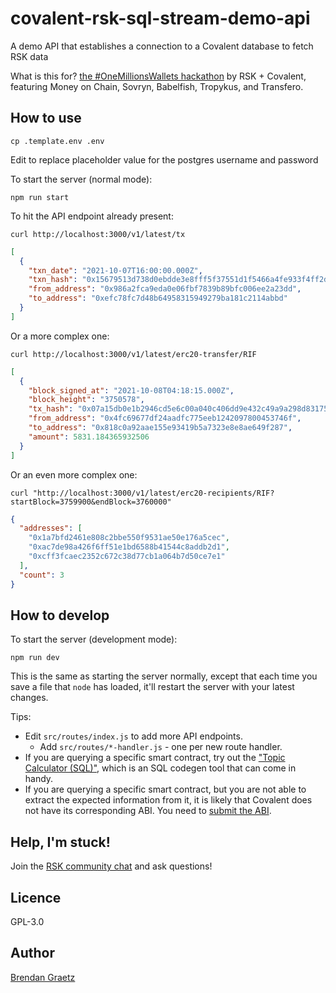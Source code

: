 # covalent-rsk-sql-stream-demo-api

A demo API that establishes a connection to a Covalent database to fetch RSK data

What is this for?
[the #OneMillionsWallets hackathon](https://www.onemillionwallets.com/rsk)
by RSK + Covalent, featuring Money on Chain, Sovryn, Babelfish, Tropykus, and Transfero.

## How to use

```shell
cp .template.env .env
```

Edit to replace placeholder value for the postgres username and password

To start the server (normal mode):

```shell
npm run start
```

To hit the API endpoint already present:

```shell
curl http://localhost:3000/v1/latest/tx
```

```json
[
  {
    "txn_date": "2021-10-07T16:00:00.000Z",
    "txn_hash": "0x15679513d738d0ebdde3e8fff5f37551d1f5466a4fe933f4ff2dd0a0c8878b0f",
    "from_address": "0x986a2fca9eda0e06fbf7839b89bfc006ee2a23dd",
    "to_address": "0xefc78fc7d48b64958315949279ba181c2114abbd"
  }
]
```

Or a more complex one:

```shell
curl http://localhost:3000/v1/latest/erc20-transfer/RIF
```

```json
[
  {
    "block_signed_at": "2021-10-08T04:18:15.000Z",
    "block_height": "3750578",
    "tx_hash": "0x07a15db0e1b2946cd5e6c00a040c406dd9e432c49a9a298d831758eeea884111",
    "from_address": "0x4fc69677df24aadfc775eeb1242097800453746f",
    "to_address": "0x818c0a92aae155e93419b5a7323e8e8ae649f287",
    "amount": 5831.184365932506
  }
]
```

Or an even more complex one:

```shell
curl "http://localhost:3000/v1/latest/erc20-recipients/RIF?startBlock=3759900&endBlock=3760000"
```

```json
{
  "addresses": [
    "0x1a7bfd2461e808c2bbe550f9531ae50e176a5cec",
    "0xac7de98a426f6ff51e1bd6588b41544c8addb2d1",
    "0xcff3fcaec2352c672c38d77cb1a064b7d50ce7e1"
  ],
  "count": 3
}

```

## How to develop

To start the server (development mode):

```shell
npm run dev
```

This is the same as starting the server normally,
except that each time you save a file that `node` has loaded,
it'll restart the server with your latest changes.

Tips:

- Edit `src/routes/index.js` to add more API endpoints.
  - Add `src/routes/*-handler.js` - one per new route handler.
- If you are querying a specific smart contract,
  try out the ["Topic Calculator (SQL)"](https://www.covalenthq.com/docs/tools/topic-calculator-sql),
  which is an SQL codegen tool that can come in handy.
- If you are querying a specific smart contract,
  but you are not able to extract the expected information from it,
  it is likely that Covalent does not have its corresponding ABI.
  You need to [submit the ABI](https://covalenthq.typeform.com/to/SCarT0yg?utm_source=bguiz).

## Help, I'm stuck!

Join the [RSK community chat](https://developers.rsk.co/slack)
and ask questions!

## Licence

GPL-3.0

## Author

[Brendan Graetz](http://bguiz.com/)
